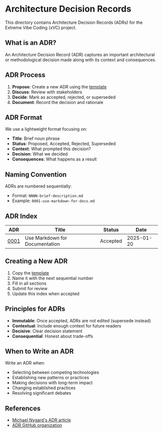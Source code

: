 # Architecture Decision Records

This directory contains Architecture Decision Records (ADRs) for the Extreme Vibe Coding (xVC) project.

## What is an ADR?

An Architecture Decision Record (ADR) captures an important architectural or methodological decision made along with its context and consequences.

## ADR Process

1. **Propose**: Create a new ADR using the [template](template.md)
2. **Discuss**: Review with stakeholders
3. **Decide**: Mark as accepted, rejected, or superseded
4. **Document**: Record the decision and rationale

## ADR Format

We use a lightweight format focusing on:
- **Title**: Brief noun phrase
- **Status**: Proposed, Accepted, Rejected, Superseded
- **Context**: What prompted this decision?
- **Decision**: What we decided
- **Consequences**: What happens as a result

## Naming Convention

ADRs are numbered sequentially:
- Format: `NNNN-brief-description.md`
- Example: `0001-use-markdown-for-docs.md`

## ADR Index

| ADR | Title | Status | Date |
|-----|-------|--------|------|
| [0001](0001-use-markdown-for-docs.md) | Use Markdown for Documentation | Accepted | 2025-01-20 |

## Creating a New ADR

1. Copy the [template](template.md)
2. Name it with the next sequential number
3. Fill in all sections
4. Submit for review
5. Update this index when accepted

## Principles for ADRs

- **Immutable**: Once accepted, ADRs are not edited (supersede instead)
- **Contextual**: Include enough context for future readers
- **Decisive**: Clear decision statement
- **Consequential**: Honest about trade-offs

## When to Write an ADR

Write an ADR when:
- Selecting between competing technologies
- Establishing new patterns or practices
- Making decisions with long-term impact
- Changing established practices
- Resolving significant debates

## References

- [Michael Nygard's ADR article](https://cognitect.com/blog/2011/11/15/documenting-architecture-decisions)
- [ADR GitHub organization](https://adr.github.io/)